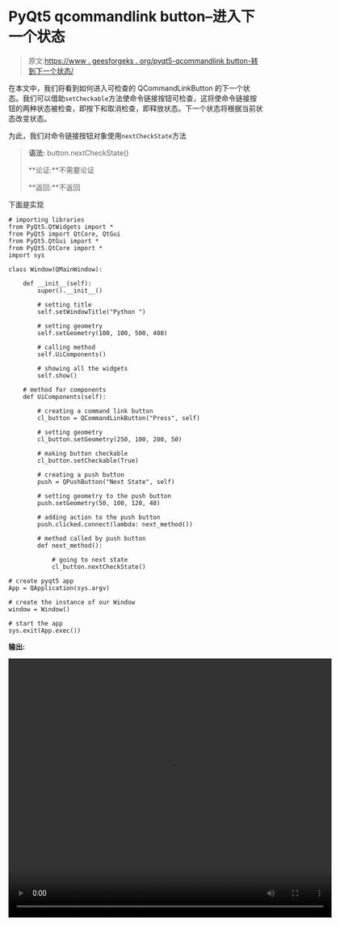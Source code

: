 # PyQt5 qcommandlink button–进入下一个状态

> 原文:[https://www . geesforgeks . org/pyqt5-qcommandlink button-转到下一个状态/](https://www.geeksforgeeks.org/pyqt5-qcommandlinkbutton-going-to-next-state/)

在本文中，我们将看到如何进入可检查的 QCommandLinkButton 的下一个状态。我们可以借助`setCheckable`方法使命令链接按钮可检查，这将使命令链接按钮的两种状态被检查，即按下和取消检查，即释放状态。下一个状态将根据当前状态改变状态。

为此，我们对命令链接按钮对象使用`nextCheckState`方法

> **语法:** button.nextCheckState()
> 
> **论证:**不需要论证
> 
> **返回:**不返回

下面是实现

```
# importing libraries
from PyQt5.QtWidgets import * 
from PyQt5 import QtCore, QtGui
from PyQt5.QtGui import * 
from PyQt5.QtCore import * 
import sys

class Window(QMainWindow):

    def __init__(self):
        super().__init__()

        # setting title
        self.setWindowTitle("Python ")

        # setting geometry
        self.setGeometry(100, 100, 500, 400)

        # calling method
        self.UiComponents()

        # showing all the widgets
        self.show()

    # method for components
    def UiComponents(self):

        # creating a command link button
        cl_button = QCommandLinkButton("Press", self)

        # setting geometry
        cl_button.setGeometry(250, 100, 200, 50)

        # making button checkable
        cl_button.setCheckable(True)

        # creating a push button
        push = QPushButton("Next State", self)

        # setting geometry to the push button
        push.setGeometry(50, 100, 120, 40)

        # adding action to the push button
        push.clicked.connect(lambda: next_method())

        # method called by push button
        def next_method():

            # going to next state
            cl_button.nextCheckState()

# create pyqt5 app
App = QApplication(sys.argv)

# create the instance of our Window
window = Window()

# start the app
sys.exit(App.exec())
```

**输出:**

<video class="wp-video-shortcode" id="video-441066-1" width="640" height="512" preload="metadata" controls=""><source type="video/mp4" src="https://media.geeksforgeeks.org/wp-content/uploads/20200628230845/Python-2020-06-28-23-08-24.mp4?_=1">[https://media.geeksforgeeks.org/wp-content/uploads/20200628230845/Python-2020-06-28-23-08-24.mp4](https://media.geeksforgeeks.org/wp-content/uploads/20200628230845/Python-2020-06-28-23-08-24.mp4)</video>